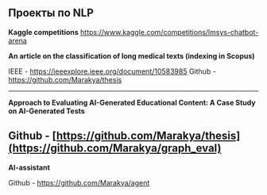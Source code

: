 ## Проекты по NLP

**Kaggle competitions**
https://www.kaggle.com/competitions/lmsys-chatbot-arena

**An article on the classification of long medical texts (indexing in Scopus)**

IEEE - https://ieeexplore.ieee.org/document/10583985
Github - https://github.com/Marakya/thesis

-----------------------------------------------------------------
**Approach to Evaluating AI-Generated Educational Content: A Case Study on AI-Generated Tests**

Github - [https://github.com/Marakya/thesis](https://github.com/Marakya/graph_eval)
----------------------------------------------------------------------------

**AI-assistant**

Github - https://github.com/Marakya/agent
